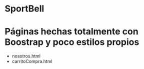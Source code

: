 # SportBell

# Páginas hechas totalmente con Boostrap y poco estilos propios

- nosotros.html
- carritoCompra.html
